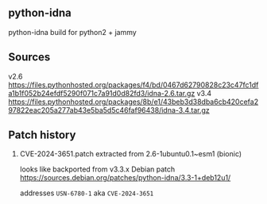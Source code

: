 ## python-idna

python-idna build for python2 + jammy

## Sources

v2.6 https://files.pythonhosted.org/packages/f4/bd/0467d62790828c23c47fc1dfa1b1f052b24efdf5290f071c7a91d0d82fd3/idna-2.6.tar.gz
v3.4 https://files.pythonhosted.org/packages/8b/e1/43beb3d38dba6cb420cefa297822eac205a277ab43e5ba5d5c46faf96438/idna-3.4.tar.gz

## Patch history

1. CVE-2024-3651.patch extracted from 2.6-1ubuntu0.1~esm1 (bionic)
   
   looks like backported from v3.3.x Debian patch https://sources.debian.org/patches/python-idna/3.3-1+deb12u1/

   addresses `USN-6780-1` aka `CVE-2024-3651`
